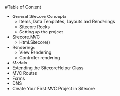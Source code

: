 #Table of Content


* General Sitecore Concepts
  * Items, Data Templates, Layouts and Renderings   
  * Sitecore Rocks
  * Setting up the project
* Sitecore.MVC
  * Html.Sitecore()
* Renderings
  * View Rendering
  * Controller rendering
* Models
* Extending the SitecoreHelper Class
* MVC Routes 
* Forms
* DMS
* Create Your First MVC Project in Sitecore

